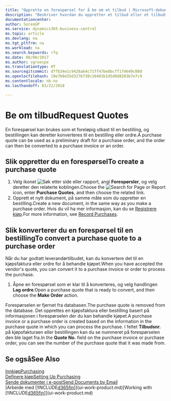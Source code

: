 ```yaml
---
title: "Opprette en forespørsel for å be om et tilbud | Microsoft-dokumentasjon"
description: "Beskriver hvordan du oppretter et tilbud eller et tilbudsforespørselsdokument for å registrere tilbudet til en kunde og selge produkter under visse betingelser."
documentationcenter: 
author: SorenGP
ms.service: dynamics365-business-central
ms.topic: article
ms.devlang: na
ms.tgt_pltfrm: na
ms.workload: na
ms.search.keywords: rfq
ms.date: 08/08/2017
ms.author: sgroespe
ms.translationtype: HT
ms.sourcegitcommit: d7fb34e1c9428a64c71ff47be8bcff174649c00d
ms.openlocfilehash: 19e7b8e55d3276730c16401b1d5d0d8203b7e7c9
ms.contentlocale: nb-no
ms.lasthandoff: 03/22/2018

---
```

# <a name="request-quotes"></a><span data-ttu-id="a095e-103">Be om tilbud</span><span class="sxs-lookup"><span data-stu-id="a095e-103">Request Quotes</span></span>
<span data-ttu-id="a095e-104">En forespørsel kan brukes som et foreløpig utkast til en bestilling, og bestillingen kan deretter konverteres til en bestilling eller ordre.</span><span class="sxs-lookup"><span data-stu-id="a095e-104">A purchase quote can be used as a preliminary draft for a purchase order, and the order can then be converted to a purchase invoice or an order.</span></span>


## <a name="to-create-a-purchase-quote"></a><span data-ttu-id="a095e-105">Slik oppretter du en forespørsel</span><span class="sxs-lookup"><span data-stu-id="a095e-105">To create a purchase quote</span></span>
1. <span data-ttu-id="a095e-106">Velg ikonet ![Søk etter side eller rapport](media/ui-search/search_small.png "Søk etter side eller rapport"), angi **Forespørsler**, og velg deretter den relaterte koblingen.</span><span class="sxs-lookup"><span data-stu-id="a095e-106">Choose the ![Search for Page or Report](media/ui-search/search_small.png "Search for Page or Report icon") icon, enter **Purchase Quotes**, and then choose the related link.</span></span>
2. <span data-ttu-id="a095e-107">Opprett et nytt dokument, på samme måte som du oppretter en bestilling.</span><span class="sxs-lookup"><span data-stu-id="a095e-107">Create a new document, in the same way as you make a purchase order.</span></span> <span data-ttu-id="a095e-108">Hvis du vil ha mer informasjon, kan du se [Registrere kjøp](purchasing-how-record-purchases.md).</span><span class="sxs-lookup"><span data-stu-id="a095e-108">For more information, see [Record Purchases](purchasing-how-record-purchases.md).</span></span>

## <a name="to-convert-a-purchase-quote-to-a-purchase-order"></a><span data-ttu-id="a095e-109">Slik konverterer du en forespørsel til en bestilling</span><span class="sxs-lookup"><span data-stu-id="a095e-109">To convert a purchase quote to a purchase order</span></span>
<span data-ttu-id="a095e-110">Når du har godtatt leverandørtilbudet, kan du konvertere det til en kjøpsfaktura eller ordre for å behandle kjøpet.</span><span class="sxs-lookup"><span data-stu-id="a095e-110">When you have accepted the vendor's quote, you can convert it to a purchase invoice or order to process the purchase.</span></span>

1. <span data-ttu-id="a095e-111">Åpne en forespørsel som er klar til å konverteres, og velg handlingen **Lag ordre**.</span><span class="sxs-lookup"><span data-stu-id="a095e-111">Open a purchase quote that is ready to convert, and then choose the **Make Order** action.</span></span>

<span data-ttu-id="a095e-112">Forespørselen er fjernet fra databasen.</span><span class="sxs-lookup"><span data-stu-id="a095e-112">The purchase quote is removed from the database.</span></span> <span data-ttu-id="a095e-113">Det opprettes en kjøpsfaktura eller bestilling basert på informasjonen i forespørselen der du kan behandle kjøpet.</span><span class="sxs-lookup"><span data-stu-id="a095e-113">A purchase invoice or a purchase order is created based on the information in the purchase quote in which you can process the purchase.</span></span> <span data-ttu-id="a095e-114">I feltet **Tilbudsnr.** på kjøpsfakturaen eller bestillingen kan du se nummeret på forespørselen den ble laget fra.</span><span class="sxs-lookup"><span data-stu-id="a095e-114">In the **Quote No.** field on the purchase invoice or purchase order, you can see the number of the purchase quote that it was made from.</span></span>

## <a name="see-also"></a><span data-ttu-id="a095e-115">Se også</span><span class="sxs-lookup"><span data-stu-id="a095e-115">See Also</span></span>
[<span data-ttu-id="a095e-116">Innkjøp</span><span class="sxs-lookup"><span data-stu-id="a095e-116">Purchasing</span></span>](purchasing-manage-purchasing.md)  
[<span data-ttu-id="a095e-117">Definere kjøp</span><span class="sxs-lookup"><span data-stu-id="a095e-117">Setting Up Purchasing</span></span>](purchasing-setup-purchasing.md)  
[<span data-ttu-id="a095e-118">Sende dokumenter i e-post</span><span class="sxs-lookup"><span data-stu-id="a095e-118">Send Documents by Email</span></span>](ui-how-send-documents-email.md)  
<span data-ttu-id="a095e-119">[Arbeide med [!INCLUDE[d365fin](includes/d365fin_md.md)]](ui-work-product.md)</span><span class="sxs-lookup"><span data-stu-id="a095e-119">[Working with [!INCLUDE[d365fin](includes/d365fin_md.md)]](ui-work-product.md)</span></span>

